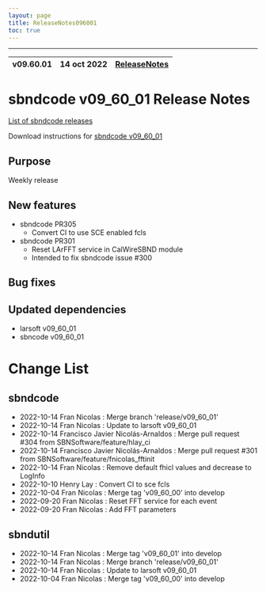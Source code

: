 ```yaml
---
layout: page
title: ReleaseNotes096001
toc: true
---
```


-----------------------------------------------------------------------------
| v09.60.01 | 14 oct 2022 | [ReleaseNotes](ReleaseNotes096001.html) |
| --- | --- | --- |



sbndcode v09_60_01 Release Notes
=======================================================================================

[List of sbndcode releases](List_of_SBND_code_releases.html)

Download instructions for [sbndcode v09_60_01](http://scisoft.fnal.gov/scisoft/bundles/sbnd/v09_60_01/sbndcode-v09_60_01.html)

Purpose
---------------------------------------------------
Weekly release

New features
---------------------------------------------------
* sbndcode PR305
  * Convert CI to use SCE enabled fcls
* sbndcode PR301
  * Reset LArFFT service in CalWireSBND module
  * Intended to fix sbndcode issue #300

Bug fixes
---------------------------------------------------

Updated dependencies
---------------------------------------------------
* larsoft v09_60_01
* sbncode v09_60_01

Change List
==========================================

sbndcode
---------------------------------------------------

* 2022-10-14  Fran Nicolas : Merge branch 'release/v09_60_01'
* 2022-10-14  Fran Nicolas : Update to larsoft v09_60_01
* 2022-10-14  Francisco Javier Nicolás-Arnaldos : Merge pull request #304 from SBNSoftware/feature/hlay_ci
* 2022-10-14  Francisco Javier Nicolás-Arnaldos : Merge pull request #301 from SBNSoftware/feature/fnicolas_fftinit
* 2022-10-14  Fran Nicolas : Remove default fhicl values and decrease to LogInfo
* 2022-10-10  Henry Lay : Convert CI to sce fcls
* 2022-10-04  Fran Nicolas : Merge tag 'v09_60_00' into develop
* 2022-09-20  Fran Nicolas : Reset FFT service for each event
* 2022-09-20  Fran Nicolas : Add FFT parameters

sbndutil
---------------------------------------------------

* 2022-10-14  Fran Nicolas : Merge tag 'v09_60_01' into develop
* 2022-10-14  Fran Nicolas : Merge branch 'release/v09_60_01'
* 2022-10-14  Fran Nicolas : Update to larsoft v09_60_01
* 2022-10-04  Fran Nicolas : Merge tag 'v09_60_00' into develop
